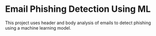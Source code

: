 # Email Phishing Detection Using ML
This project uses header and body analysis of emails to detect phishing using a machine learning model.
